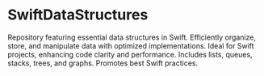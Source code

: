 # SwiftDataStructures
Repository featuring essential data structures in Swift. Efficiently organize, store, and manipulate data with optimized implementations. Ideal for Swift projects, enhancing code clarity and performance. Includes lists, queues, stacks, trees, and graphs. Promotes best Swift practices.
